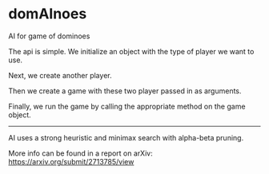 # domAInoes
AI for game of dominoes

The api is simple. We initialize an object with the type of player we want to use.

Next, we create another player.

Then we create a game with these two player passed in as arguments.

Finally, we run the game by calling the appropriate method on the game object.

------------------------------------------

AI uses a strong heuristic and minimax search with alpha-beta pruning.

More info can be found in a report on arXiv: https://arxiv.org/submit/2713785/view
